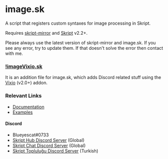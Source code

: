 # image.sk
A script that registers custom syntaxes for image processing in Skript.

Requires [skript-mirror](https://github.com/btk5h/skript-mirror) and [Skript](https://github.com/bensku/Skript) v2.2+.

Please always use the latest version of skript-mirror and image.sk. If you see any error, try to update them. If that doesn't solve the error then contact with me.

### [!imageVixio.sk](https://github.com/Blueyescat/image.sk/blob/master/!imageVixio.sk)
It is an addition file for image.sk, which adds Discord related stuff using the [Vixio](https://github.com/iBlitzkriegi/Vixio) (v2.0+) addon.

### Relevant Links
- [Documentation](https://github.com/Blueyescat/image.sk/wiki/Documentation)
- [Examples](https://github.com/Blueyescat/image.sk/wiki/Examples)

#### Discord
- Blueyescat#0733
- [Skript Hub Discord Server](https://skripthub.net/discord) (Global)
- [Skript Chat Discord Server](https://discord.gg/tMhwDmC) (Global)
- [Skript Topluluğu Discord Server](https://discord.gg/UuNuz5Y) (Turkish)

